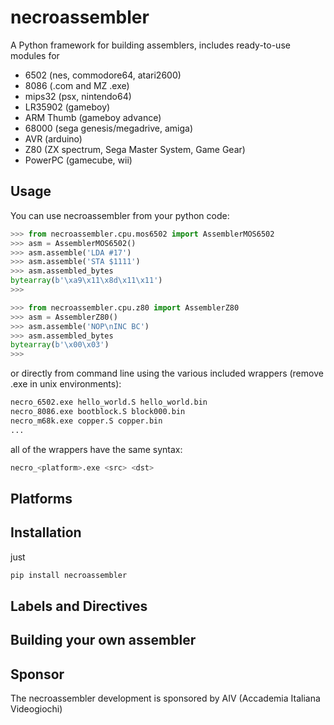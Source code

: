# necroassembler
A Python framework for building assemblers, includes ready-to-use modules for 

* 6502 (nes, commodore64, atari2600)
* 8086 (.com and MZ .exe)
* mips32 (psx, nintendo64)
* LR35902 (gameboy)
* ARM Thumb (gameboy advance)
* 68000 (sega genesis/megadrive, amiga)
* AVR (arduino)
* Z80 (ZX spectrum, Sega Master System, Game Gear)
* PowerPC (gamecube, wii)

## Usage

You can use necroassembler from your python code:

```python
>>> from necroassembler.cpu.mos6502 import AssemblerMOS6502
>>> asm = AssemblerMOS6502()
>>> asm.assemble('LDA #17')  
>>> asm.assemble('STA $1111') 
>>> asm.assembled_bytes
bytearray(b'\xa9\x11\x8d\x11\x11')
>>>
```

```python
>>> from necroassembler.cpu.z80 import AssemblerZ80         
>>> asm = AssemblerZ80()
>>> asm.assemble('NOP\nINC BC')  
>>> asm.assembled_bytes         
bytearray(b'\x00\x03')
>>>
```

or directly from command line using the various included wrappers (remove .exe in unix environments):

```sh
necro_6502.exe hello_world.S hello_world.bin
necro_8086.exe bootblock.S block000.bin
necro_m68k.exe copper.S copper.bin
...
```

all of the wrappers have the same syntax:

```sh
necro_<platform>.exe <src> <dst>
```

## Platforms

## Installation

just

```sh
pip install necroassembler
```

## Labels and Directives

## Building your own assembler



## Sponsor

The necroassembler development is sponsored by AIV (Accademia Italiana Videogiochi)
